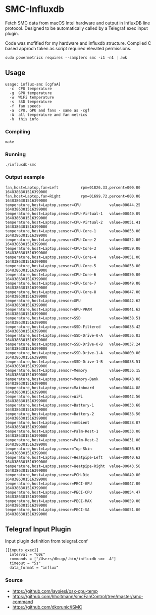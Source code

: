 # SMC-Influxdb

Fetch SMC data from macOS Intel hardware and output in InfluxDB line protocol. Designed to be automatically called by a Telegraf exec input plugin.

Code was mofified for my hardware and influxdb structure. Compiled C based approch taken as script required elevated permissions.
```
sudo powermetrics requires --samplers smc -i1 -n1 | awk
```

## Usage 

```./influxdb-smc -h
usage: influx-smc [cgfaA]
  -c  CPU temperature
  -g  GPU temperature
  -w  WiFi temperature
  -s  SSD temperature
  -f  fan speeds
  -a  CPU, GPU and fans - same as -cgf
  -A  all temperature and fan metrics
  -h  this info
```

### Compiling

```
make
```

### Running

```
./influxdb-smc
```

### Output example

```./influxdb-smc -nA
fan,host=Laptop,fan=Left          rpm=01826.33,percent=000.00 1648386301516399000
fan,host=Laptop,fan=Right         rpm=01699.72,percent=000.00 1648386301516399000
temperature,host=Laptop,sensor=CPU             value=00044.25 1648386301516399000
temperature,host=Laptop,sensor=CPU-Virtual-1   value=00049.09 1648386301516399000
temperature,host=Laptop,sensor=CPU-Virtual-2   value=00051.41 1648386301516399000
temperature,host=Laptop,sensor=CPU-Core-1      value=00053.00 1648386301516399000
temperature,host=Laptop,sensor=CPU-Core-2      value=00052.00 1648386301516399000
temperature,host=Laptop,sensor=CPU-Core-3      value=00059.00 1648386301516399000
temperature,host=Laptop,sensor=CPU-Core-4      value=00051.00 1648386301516399000
temperature,host=Laptop,sensor=CPU-Core-5      value=00053.00 1648386301516399000
temperature,host=Laptop,sensor=CPU-Core-6      value=00050.00 1648386301516399000
temperature,host=Laptop,sensor=CPU-Core-7      value=00049.00 1648386301516399000
temperature,host=Laptop,sensor=CPU-Core-8      value=00047.00 1648386301516399000
temperature,host=Laptop,sensor=GPU             value=00042.62 1648386301516399000
temperature,host=Laptop,sensor=GPU-VRAM        value=00041.62 1648386301516399000
temperature,host=Laptop,sensor=SSD             value=00038.51 1648386301516399000
temperature,host=Laptop,sensor=SSD-Filtered    value=00038.42 1648386301516399000
temperature,host=Laptop,sensor=SSD-Drive-0-A   value=00036.03 1648386301516399000
temperature,host=Laptop,sensor=SSD-Drive-0-B   value=00037.24 1648386301516399000
temperature,host=Laptop,sensor=SSD-Drive-1-A   value=00000.00 1648386301516399000
temperature,host=Laptop,sensor=SSD-Drive-1-B   value=00038.51 1648386301516399000
temperature,host=Laptop,sensor=Memory          value=00036.15 1648386301516399000
temperature,host=Laptop,sensor=Memory-Bank     value=00043.06 1648386301516399000
temperature,host=Laptop,sensor=Mainboard       value=00044.88 1648386301516399000
temperature,host=Laptop,sensor=WiFi            value=00042.56 1648386301516399000
temperature,host=Laptop,sensor=Battery-1       value=00033.60 1648386301516399000
temperature,host=Laptop,sensor=Battery-2       value=00033.50 1648386301516399000
temperature,host=Laptop,sensor=Ambient         value=00028.07 1648386301516399000
temperature,host=Laptop,sensor=Palm-Rest-1     value=00033.00 1648386301516399000
temperature,host=Laptop,sensor=Palm-Rest-2     value=00031.00 1648386301516399000
temperature,host=Laptop,sensor=Top-Skin        value=00036.63 1648386301516399000
temperature,host=Laptop,sensor=Heatpipe-Left   value=00040.62 1648386301516399000
temperature,host=Laptop,sensor=Heatpipe-Right  value=00043.50 1648386301516399000
temperature,host=Laptop,sensor=PCH-Die         value=00049.00 1648386301516399000
temperature,host=Laptop,sensor=PECI-GPU        value=00047.00 1648386301516399000
temperature,host=Laptop,sensor=PECI-CPU        value=00054.47 1648386301516399000
temperature,host=Laptop,sensor=PECI-MAX        value=00059.00 1648386301516399000
temperature,host=Laptop,sensor=PECI-SA         value=00051.00 1648386301516399000
```

## Telegraf Input Plugin

Input plugin definition from telegraf.conf
```
[[inputs.exec]]
  interval = "60s"
  commands = ["/Users/dbsqp/.bin/influxdb-smc -A"]
  timeout = "5s"
  data_format = "influx"
```


### Source
* https://github.com/lavoiesl/osx-cpu-temp
* https://github.com/hholtmann/smcFanControl/tree/master/smc-command
* https://github.com/dkorunic/iSMC
